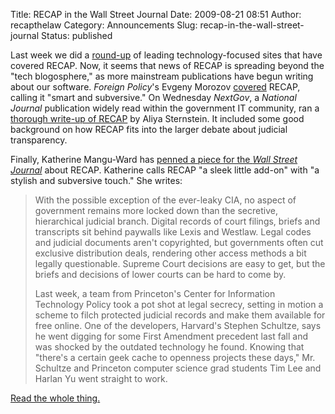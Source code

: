 Title: RECAP in the Wall Street Journal
Date: 2009-08-21 08:51
Author: recapthelaw
Category: Announcements
Slug: recap-in-the-wall-street-journal
Status: published

Last week we did a
[round-up]({filename}/the-blogosphere-weighs-in-on-recap.md)
of leading technology-focused sites that have covered RECAP. Now, it
seems that news of RECAP is spreading beyond the "tech blogosphere," as
more mainstream publications have begun writing about our software.
*Foreign Policy*'s Evgeny Morozov
[covered](http://neteffect.foreignpolicy.com/posts/2009/08/14/recaping_the_pacer_any_lessons_for_circumventing_censorship)
RECAP, calling it "smart and subversive." On Wednesday *NextGov*, a
*National Journal* publication widely read within the government IT
community, ran a [thorough write-up of
RECAP](http://www.nextgov.com/nextgov/ng_20090819_1886.php?oref=topnews)
by Aliya Sternstein. It included some good background on how RECAP fits
into the larger debate about judicial transparency.

Finally, Katherine Mangu-Ward has [penned a piece for the *Wall Street
Journal*](http://online.wsj.com/article/SB10001424052970203550604574361032197709414.html)
about RECAP. Katherine calls RECAP "a sleek little add-on" with "a
stylish and subversive touch." She writes:

> With the possible exception of the ever-leaky CIA, no aspect of
> government remains more locked down than the secretive, hierarchical
> judicial branch. Digital records of court filings, briefs and
> transcripts sit behind paywalls like Lexis and Westlaw. Legal codes
> and judicial documents aren't copyrighted, but governments often cut
> exclusive distribution deals, rendering other access methods a bit
> legally questionable. Supreme Court decisions are easy to get, but the
> briefs and decisions of lower courts can be hard to come by.
>
> Last week, a team from Princeton's Center for Information Technology
> Policy took a pot shot at legal secrecy, setting in motion a scheme to
> filch protected judicial records and make them available for free
> online. One of the developers, Harvard's Stephen Schultze, says he
> went digging for some First Amendment precedent last fall and was
> shocked by the outdated technology he found. Knowing that "there's a
> certain geek cache to openness projects these days," Mr. Schultze and
> Princeton computer science grad students Tim Lee and Harlan Yu went
> straight to work.

[Read the whole
thing.](http://online.wsj.com/article/SB10001424052970203550604574361032197709414.html)
